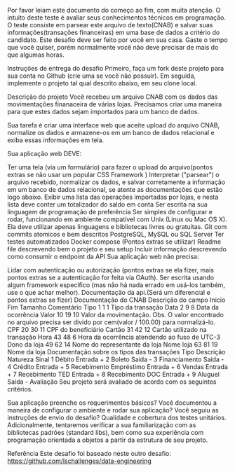Por favor leiam este documento do começo ao fim, com muita atenção. O intuito deste teste é avaliar seus conhecimentos técnicos em programação. O teste consiste em parsear este arquivo de texto(CNAB) e salvar suas informações(transações financeiras) em uma base de dados a critério do candidato. Este desafio deve ser feito por você em sua casa. Gaste o tempo que você quiser, porém normalmente você não deve precisar de mais do que algumas horas.

Instruções de entrega do desafio
Primeiro, faça um fork deste projeto para sua conta no Github (crie uma se você não possuir).
Em seguida, implemente o projeto tal qual descrito abaixo, em seu clone local.

Descrição do projeto
Você recebeu um arquivo CNAB com os dados das movimentações finanaceira de várias lojas. Precisamos criar uma maneira para que estes dados sejam importados para um banco de dados.

Sua tarefa é criar uma interface web que aceite upload do arquivo CNAB, normalize os dados e armazene-os em um banco de dados relacional e exiba essas informações em tela.

Sua aplicação web DEVE:

Ter uma tela (via um formulário) para fazer o upload do arquivo(pontos extras se não usar um popular CSS Framework )
Interpretar ("parsear") o arquivo recebido, normalizar os dados, e salvar corretamente a informação em um banco de dados relacional, se atente as documentações que estão logo abaixo.
Exibir uma lista das operações importadas por lojas, e nesta lista deve conter um totalizador do saldo em conta
Ser escrita na sua linguagem de programação de preferência
Ser simples de configurar e rodar, funcionando em ambiente compatível com Unix (Linux ou Mac OS X). Ela deve utilizar apenas linguagens e bibliotecas livres ou gratuitas.
Git com commits atomicos e bem descritos
PostgreSQL, MySQL ou SQL Server
Ter testes automatizados
Docker compose (Pontos extras se utilizar)
Readme file descrevendo bem o projeto e seu setup
Incluir informação descrevendo como consumir o endpoint da API
Sua aplicação web não precisa:

Lidar com autenticação ou autorização (pontos extras se ela fizer, mais pontos extras se a autenticação for feita via OAuth).
Ser escrita usando algum framework específico (mas não há nada errado em usá-los também, use o que achar melhor).
Documentação da api.(Será um diferencial e pontos extras se fizer)
Documentação do CNAB
Descrição do campo	Inicio	Fim	Tamanho	Comentário
Tipo	1	1	1	Tipo da transação
Data	2	9	8	Data da ocorrência
Valor	10	19	10	Valor da movimentação. Obs. O valor encontrado no arquivo precisa ser divido por cem(valor / 100.00) para normalizá-lo.
CPF	20	30	11	CPF do beneficiário
Cartão	31	42	12	Cartão utilizado na transação
Hora	43	48	6	Hora da ocorrência atendendo ao fuso de UTC-3
Dono da loja	49	62	14	Nome do representante da loja
Nome loja	63	81	19	Nome da loja
Documentação sobre os tipos das transações
Tipo	Descrição	Natureza	Sinal
1	Débito	Entrada	+
2	Boleto	Saída	-
3	Financiamento	Saída	-
4	Crédito	Entrada	+
5	Recebimento Empréstimo	Entrada	+
6	Vendas	Entrada	+
7	Recebimento TED	Entrada	+
8	Recebimento DOC	Entrada	+
9	Aluguel	Saída	-
Avaliação
Seu projeto será avaliado de acordo com os seguintes critérios.

Sua aplicação preenche os requerimentos básicos?
Você documentou a maneira de configurar o ambiente e rodar sua aplicação?
Você seguiu as instruções de envio do desafio?
Qualidade e cobertura dos testes unitários.
Adicionalmente, tentaremos verificar a sua familiarização com as bibliotecas padrões (standard libs), bem como sua experiência com programação orientada a objetos a partir da estrutura de seu projeto.

Referência
Este desafio foi baseado neste outro desafio: https://github.com/lschallenges/data-engineering
